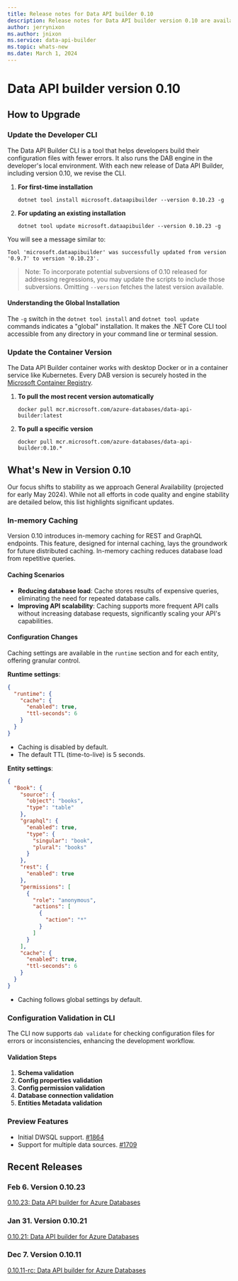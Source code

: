 ```yaml
---
title: Release notes for Data API builder 0.10
description: Release notes for Data API builder version 0.10 are available here.
author: jerrynixon
ms.author: jnixon
ms.service: data-api-builder
ms.topic: whats-new
ms.date: March 1, 2024
---
```


# Data API builder version 0.10

## How to Upgrade

### Update the Developer CLI

The Data API Builder CLI is a tool that helps developers build their configuration files with fewer errors. It also runs the DAB engine in the developer's local environment. With each new release of Data API Builder, including version 0.10, we revise the CLI.

1. **For first-time installation**

   `dotnet tool install microsoft.dataapibuilder --version 0.10.23 -g`

2. **For updating an existing installation**

   `dotnet tool update microsoft.dataapibuilder --version 0.10.23 -g`

You will see a message similar to:

```
Tool 'microsoft.dataapibuilder' was successfully updated from version '0.9.7' to version '0.10.23'.
```

> Note: To incorporate potential subversions of 0.10 released for addressing regressions, you may update the scripts to include those subversions. Omitting `--version` fetches the latest version available.

#### Understanding the Global Installation

The `-g` switch in the `dotnet tool install` and `dotnet tool update` commands indicates a "global" installation. It makes the .NET Core CLI tool accessible from any directory in your command line or terminal session. 

### Update the Container Version

The Data API Builder container works with desktop Docker or in a container service like Kubernetes. Every DAB version is securely hosted in the [Microsoft Container Registry](https://aka.ms/dab/registry).

1. **To pull the most recent version automatically**

   `docker pull mcr.microsoft.com/azure-databases/data-api-builder:latest`

2. **To pull a specific version**

   `docker pull mcr.microsoft.com/azure-databases/data-api-builder:0.10.*`

## What's New in Version 0.10

Our focus shifts to stability as we approach General Availability (projected for early May 2024). While not all efforts in code quality and engine stability are detailed below, this list highlights significant updates.

### In-memory Caching

Version 0.10 introduces in-memory caching for REST and GraphQL endpoints. This feature, designed for internal caching, lays the groundwork for future distributed caching. In-memory caching reduces database load from repetitive queries.

#### Caching Scenarios

- **Reducing database load**: Cache stores results of expensive queries, eliminating the need for repeated database calls.
- **Improving API scalability**: Caching supports more frequent API calls without increasing database requests, significantly scaling your API's capabilities.

#### Configuration Changes

Caching settings are available in the `runtime` section and for each entity, offering granular control.

**Runtime settings**:

```json
{
  "runtime": {
    "cache": {
      "enabled": true,
      "ttl-seconds": 6
    }
  }
}
```

- Caching is disabled by default.
- The default TTL (time-to-live) is 5 seconds.

**Entity settings**:

```json
{
  "Book": {
    "source": {
      "object": "books",
      "type": "table"
    },
    "graphql": {
      "enabled": true,
      "type": {
        "singular": "book",
        "plural": "books"
      }
    },
    "rest": {
      "enabled": true
    },
    "permissions": [
      {
        "role": "anonymous",
        "actions": [
          {
            "action": "*"
          }
        ]
      }
    ],
    "cache": {
      "enabled": true,
      "ttl-seconds": 6
    }
  }
}
```

- Caching follows global settings by default.

### Configuration Validation in CLI

The CLI now supports `dab validate` for checking configuration files for errors or inconsistencies, enhancing the development workflow.

#### Validation Steps

1. **Schema validation**
2. **Config properties validation**
3. **Config permission validation**
4. **Database connection validation**
5. **Entities Metadata validation**

### Preview Features

- Initial DWSQL support. [#1864](https://github.com/Azure/data-api-builder/pull/1864)
- Support for multiple data sources. [#1709](https://github.com/Azure/data-api-builder/pull/1709)

## Recent Releases

### Feb 6. Version 0.10.23
[0.10.23: Data API builder for Azure Databases](https://github.com/Azure/data-api-builder/releases/tag/v0.10.23)

### Jan 31. Version 0.10.21

[0.10.21: Data API builder for Azure Databases](https://github.com/Azure/data-api-builder/releases/tag/v0.10.21)

### Dec 7. Version 0.10.11

[0.10.11-rc: Data API builder for Azure Databases](https://github.com/Azure/data-api-builder/releases/tag/v0.10.11-rc)